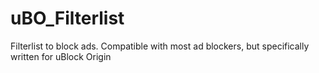 # uBO_Filterlist
Filterlist to block ads. Compatible with most ad blockers, but specifically written for uBlock Origin
